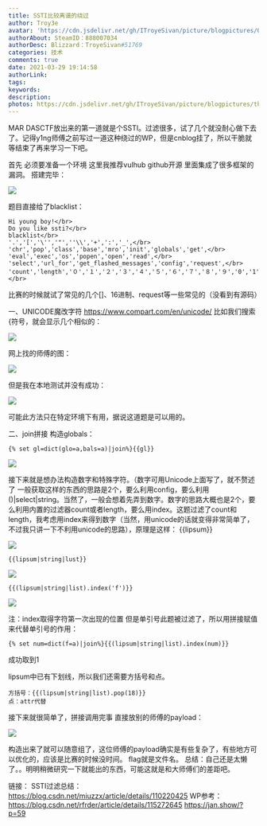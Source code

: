 ```yaml
---
title: SSTI比较离谱的绕过
author: Troy3e
avatar: 'https://cdn.jsdelivr.net/gh/ITroyeSivan/picture/blogpictures/QQ%E5%9B%BE%E7%89%8720210308190505.jpg'
authorAbout: SteamID：888007034
authorDesc: Blizzard：TroyeSivan#51769
categories: 技术
comments: true
date: 2021-03-29 19:14:58
authorLink:
tags:
keywords:
description:
photos: https://cdn.jsdelivr.net/gh/ITroyeSivan/picture/blogpictures/thumb-1920-1139581.jpg
---
```

MAR DASCTF放出来的第一道就是个SSTI。过滤很多，试了几个就没耐心做下去了。记得y1ng师傅之前写过一道这种绕过的WP，但是cnblog挂了，所以干脆就等结束了再来学习一下吧。

首先 必须要准备一个环境 这里我推荐vulhub github开源 里面集成了很多框架的漏洞。
搭建完毕：

![](https://cdn.jsdelivr.net/gh/ITroyeSivan/picture/blogpictures/20210329194932.png)

题目直接给了blacklist：
     

    Hi young boy!</br>
    Do you like ssti?</br>
    blacklist</br>   
    '.','[','\'','"',''\\','+',':','_',</br>   
    'chr','pop','class','base','mro','init','globals','get',</br>   
    'eval','exec','os','popen','open','read',</br>   
    'select','url_for','get_flashed_messages','config','request',</br>   
    'count','length','０','１','２','３','４','５','６','７','８','９','0','1','2','3','4','5','6','7','8','9'</br>    
    </br>


比赛的时候就试了常见的几个[]、16进制、request等一些常见的（没看到有源码）

一、UNICODE魔改字符
https://www.compart.com/en/unicode/
比如我们搜索{符号，就会显示几个相似的：

![](https://cdn.jsdelivr.net/gh/ITroyeSivan/picture/blogpictures/20210329211813.png)

网上找的师傅的图：

![](https://cdn.jsdelivr.net/gh/ITroyeSivan/picture/blogpictures/20210329213057.png)

但是我在本地测试并没有成功：

![](https://cdn.jsdelivr.net/gh/ITroyeSivan/picture/blogpictures/20210329213306.png)

可能此方法只在特定环境下有用，据说这道题是可以用的。

二、join拼接
构造globals：

    {% set gl=dict(glo=a,bals=a)|join%}{{gl}}

![](https://cdn.jsdelivr.net/gh/ITroyeSivan/picture/blogpictures/20210329220916.png)

接下来就是想办法构造数字和特殊字符。（数字可用Unicode上面写了，就不赘述了
一般获取这样的东西的思路是2个，要么利用config，要么利用()|select|string。当然了，一般会想着先弄到数字。数字的思路大概也是2个，要么利用内置的过滤器count或者length，要么用index。这题过滤了count和length，我考虑用index来得到数字（当然，用unicode的话就变得非常简单了，不过我只讲一下不利用unicode的思路），原理是这样：
    {{lipsum}}

![](https://cdn.jsdelivr.net/gh/ITroyeSivan/picture/blogpictures/20210329221727.png)

    {{lipsum|string|lust}}

![](https://cdn.jsdelivr.net/gh/ITroyeSivan/picture/blogpictures/20210329222014.png)

    {{(lipsum|string|list).index('f')}}

![](https://cdn.jsdelivr.net/gh/ITroyeSivan/picture/blogpictures/20210329222347.png)

注：index取得字符第一次出现的位置
但是单引号此题被过滤了，所以用拼接赋值来代替单引号的作用：

    {% set num=dict(f=a)|join%}{{(lipsum|string|list).index(num)}}

成功取到1

lipsum中已有下划线，所以我们还需要方括号和点。

    方括号：{{(lipsum|string|list).pop(18)}}
    点：attr代替

接下来就很简单了，拼接调用完事
直接放别的师傅的payload：
    
![](https://cdn.jsdelivr.net/gh/ITroyeSivan/picture/blogpictures/20210329225928.png)

构造出来了就可以随意组了，这位师傅的payload确实是有些复杂了，有些地方可以优化的，应该是比赛的时候没时间。
flag就是文件名。
总结：自己还是太懒了。。明明稍微研究一下就能出的东西，可能这就是和大师傅们的差距吧。

链接：
SSTI过滤总结：https://blog.csdn.net/miuzzx/article/details/110220425
WP参考：https://blog.csdn.net/rfrder/article/details/115272645
https://jan.show/?p=59